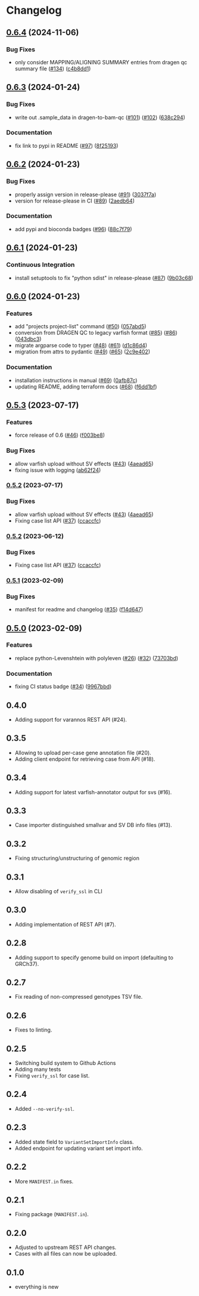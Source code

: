 # Changelog

## [0.6.4](https://github.com/varfish-org/varfish-cli/compare/v0.6.3...v0.6.4) (2024-11-06)


### Bug Fixes

* only consider MAPPING/ALIGNING SUMMARY entries from dragen qc summary file ([#134](https://github.com/varfish-org/varfish-cli/issues/134)) ([c4b8dd1](https://github.com/varfish-org/varfish-cli/commit/c4b8dd1a86669a4022c3259d1848680dccff9296))

## [0.6.3](https://github.com/varfish-org/varfish-cli/compare/v0.6.2...v0.6.3) (2024-01-24)


### Bug Fixes

* write out .sample_data in dragen-to-bam-qc ([#101](https://github.com/varfish-org/varfish-cli/issues/101)) ([#102](https://github.com/varfish-org/varfish-cli/issues/102)) ([638c294](https://github.com/varfish-org/varfish-cli/commit/638c2945d1ea8c4951c5d235f3aef231dcc604c6))


### Documentation

* fix link to pypi in README ([#97](https://github.com/varfish-org/varfish-cli/issues/97)) ([8f25193](https://github.com/varfish-org/varfish-cli/commit/8f25193f5fd313def2457f03e338992aa04eaf9f))

## [0.6.2](https://github.com/bihealth/varfish-cli/compare/v0.6.1...v0.6.2) (2024-01-23)


### Bug Fixes

* properly assign version in release-please ([#91](https://github.com/bihealth/varfish-cli/issues/91)) ([3037f7a](https://github.com/bihealth/varfish-cli/commit/3037f7a44ec4a6a1be641d4ee8c327c11bfacaa2))
* version for release-please in CI ([#89](https://github.com/bihealth/varfish-cli/issues/89)) ([2aedb64](https://github.com/bihealth/varfish-cli/commit/2aedb6465237211133625ef19be601e43d47be9b))


### Documentation

* add pypi and bioconda badges ([#96](https://github.com/bihealth/varfish-cli/issues/96)) ([88c7f79](https://github.com/bihealth/varfish-cli/commit/88c7f79150ca921fe21116fa4c8523840c8d22b2))

## [0.6.1](https://github.com/bihealth/varfish-cli/compare/v0.6.0...v0.6.1) (2024-01-23)


### Continuous Integration

* install setuptools to fix "python sdist" in release-please ([#87](https://github.com/bihealth/varfish-cli/issues/87)) ([9b03c68](https://github.com/bihealth/varfish-cli/commit/9b03c687e34f9e94533fbd04f02b2d4baa65e759))

## [0.6.0](https://github.com/bihealth/varfish-cli/compare/v0.5.3...v0.6.0) (2024-01-23)


### Features

* add "projects project-list" command ([#50](https://github.com/bihealth/varfish-cli/issues/50)) ([057abd5](https://github.com/bihealth/varfish-cli/commit/057abd56667e2b089ee2d30a4c761fd4b67a7278))
* conversion from DRAGEN QC to legacy varfish format ([#85](https://github.com/bihealth/varfish-cli/issues/85)) ([#86](https://github.com/bihealth/varfish-cli/issues/86)) ([043dbc3](https://github.com/bihealth/varfish-cli/commit/043dbc3437dfc2d938a3ba5a4a4ea91ffa12be4f))
* migrate argparse code to typer ([#48](https://github.com/bihealth/varfish-cli/issues/48)) ([#61](https://github.com/bihealth/varfish-cli/issues/61)) ([d1c86d4](https://github.com/bihealth/varfish-cli/commit/d1c86d43be19b66c5f3429c62772e2febadf119c))
* migration from attrs to pydantic ([#49](https://github.com/bihealth/varfish-cli/issues/49)) ([#65](https://github.com/bihealth/varfish-cli/issues/65)) ([2c9e402](https://github.com/bihealth/varfish-cli/commit/2c9e402b66731e35f2214eaca52d3ae49069613b))


### Documentation

* installation instructions in manual ([#69](https://github.com/bihealth/varfish-cli/issues/69)) ([0afb87c](https://github.com/bihealth/varfish-cli/commit/0afb87c377ebda2f50892afff4ab857bce34e4a9))
* updating README, adding terraform docs ([#68](https://github.com/bihealth/varfish-cli/issues/68)) ([f6dd1bf](https://github.com/bihealth/varfish-cli/commit/f6dd1bf850d3f1ac8637f15d165ac262d1f93b2b))

## [0.5.3](https://github.com/bihealth/varfish-cli/compare/v0.5.2...v0.5.3) (2023-07-17)


### Features

* force release of 0.6 ([#46](https://github.com/bihealth/varfish-cli/issues/46)) ([f003be8](https://github.com/bihealth/varfish-cli/commit/f003be8b1f953ff4ab22f7d274264747dd39870d))


### Bug Fixes

* allow varfish upload without SV effects ([#43](https://github.com/bihealth/varfish-cli/issues/43)) ([4aead65](https://github.com/bihealth/varfish-cli/commit/4aead65054e97adf7564f8fb3d3a3e0db755c34f))
* fixing issue with logging ([ab62f24](https://github.com/bihealth/varfish-cli/commit/ab62f242445150c2472aa45ea0c0f6d7782a7b8c))

### [0.5.2](https://www.github.com/bihealth/varfish-cli/compare/v0.5.1...v0.5.2) (2023-07-17)


### Bug Fixes

* allow varfish upload without SV effects ([#43](https://www.github.com/bihealth/varfish-cli/issues/43)) ([4aead65](https://www.github.com/bihealth/varfish-cli/commit/4aead65054e97adf7564f8fb3d3a3e0db755c34f))
* Fixing case list API ([#37](https://www.github.com/bihealth/varfish-cli/issues/37)) ([ccaccfc](https://www.github.com/bihealth/varfish-cli/commit/ccaccfcbec7fb209492f1855b5e740f20ac60bbc))

### [0.5.2](https://www.github.com/bihealth/varfish-cli/compare/v0.5.1...v0.5.2) (2023-06-12)


### Bug Fixes

* Fixing case list API ([#37](https://www.github.com/bihealth/varfish-cli/issues/37)) ([ccaccfc](https://www.github.com/bihealth/varfish-cli/commit/ccaccfcbec7fb209492f1855b5e740f20ac60bbc))

### [0.5.1](https://www.github.com/bihealth/varfish-cli/compare/v0.5.0...v0.5.1) (2023-02-09)


### Bug Fixes

* manifest for readme and changelog ([#35](https://www.github.com/bihealth/varfish-cli/issues/35)) ([f14d647](https://www.github.com/bihealth/varfish-cli/commit/f14d6472728995b9e18726fbfb7c36e86319c999))

## [0.5.0](https://www.github.com/bihealth/varfish-cli/compare/v0.4.0...v0.5.0) (2023-02-09)


### Features

* replace python-Levenshtein with polyleven ([#26](https://www.github.com/bihealth/varfish-cli/issues/26)) ([#32](https://www.github.com/bihealth/varfish-cli/issues/32)) ([73703bd](https://www.github.com/bihealth/varfish-cli/commit/73703bd73796b066de689954caa19a5767f97d76))


### Documentation

* fixing CI status badge ([#34](https://www.github.com/bihealth/varfish-cli/issues/34)) ([9967bbd](https://www.github.com/bihealth/varfish-cli/commit/9967bbd7a706d8338c188468a67a8bbebdb7a330))

## 0.4.0

- Adding support for varannos REST API (#24).

## 0.3.5

- Allowing to upload per-case gene annotation file (#20).
- Adding client endpoint for retrieving case from API (#18).

## 0.3.4

- Adding support for latest varfish-annotator output for svs (#16).

## 0.3.3

- Case importer distinguished smallvar and SV DB info files (#13).

## 0.3.2

- Fixing structuring/unstructuring of genomic region

## 0.3.1

- Allow disabling of `verify_ssl` in CLI

## 0.3.0

- Adding implementation of REST API (#7).

## 0.2.8

- Adding support to specify genome build on import (defaulting to GRCh37).

## 0.2.7

- Fix reading of non-compressed genotypes TSV file.

## 0.2.6

- Fixes to linting.

## 0.2.5

- Switching build system to Github Actions
- Adding many tests
- Fixing `verify_ssl` for case list.

## 0.2.4

- Added `--no-verify-ssl`.

## 0.2.3

- Added state field to `VariantSetImportInfo` class.
- Added endpoint for updating variant set import info.

## 0.2.2

- More `MANIFEST.in` fixes.

## 0.2.1

- Fixing package (`MANIFEST.in`).

## 0.2.0

- Adjusted to upstream REST API changes.
- Cases with all files can now be uploaded.

## 0.1.0

- everything is new
